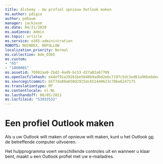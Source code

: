 ```yaml
---
title: Alchemy - Uw profiel opnieuw Outlook maken
ms.author: pdigia
author: pebaum
manager: jackiesm
ms.date: 04/21/2020
ms.audience: Admin
ms.topic: article
ms.service: o365-administration
ROBOTS: NOINDEX, NOFOLLOW
localization_priority: Normal
ms.collection: Adm_O365
ms.custom:
- "65"
- "1800001"
ms.assetid: 70982aa9-2bd2-4ad9-bc53-d27a02a67709
ms.openlocfilehash: e44ef91a29261be5040b9adbd2ebc7197c5dc3ed61a96be6deda1723bb836580
ms.sourcegitcommit: b5f7da89a650d2915dc652449623c78be6247175
ms.translationtype: MT
ms.contentlocale: nl-NL
ms.lasthandoff: 08/05/2021
ms.locfileid: "53933532"
---
```

# <a name="create-an-outlook-profile"></a>Een profiel Outlook maken

Als u uw Outlook wilt maken of opnieuw wilt maken, kunt u het Outlook [op](https://aka.ms/SaRA-OutlookSetupProfile-Alchemy) de betreffende computer uitvoeren.

Het hulpprogramma voert verschillende controles uit en wanneer u klaar bent, maakt u een Outlook profiel met uw e-mailadres.
